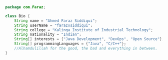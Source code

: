 ```java
package com.Faraz;

class Bio {
    String name = "Ahmed Faraz Siddiqui";
    String userName = "farazxsiddiqui";
    String college = "Kalinga Institute of Industrial Technology";
    String nationality = "Indian";
    String[] interests = {"Java Development", "DevOps", "Open Source"};
    String[] programmingLanguages = {"Java", "C/C++"};
    //Alhamdulillah for the good, the bad and everything in between.
}
```


<!---
farazxsiddiqui/farazxsiddiqui is a ✨ special ✨ repository because its `README.md` (this file) appears on your GitHub profile.
You can click the Preview link to take a look at your changes.
--->



